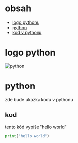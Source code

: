 # obsah
 - [logo pythonu](#logo-pythonu)
 - [python](#python)
 - [kod v pythonu](#kod)
# logo python
![python](https://github.com/user-attachments/assets/50b724d7-f965-4f14-a8b3-a0b650fcbfb4)
# python
zde bude ukazka kodu v pythonu
## kod
tento kód vypíše "hello world"
```python
print("hello world")
